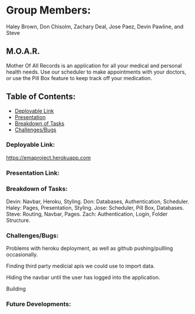 # Group Members:
Haley Brown, Don Chisolm, Zachary Deal, Jose Paez, Devin Pawline, and Steve 

## M.O.A.R.  
Mother Of All Records is an application for all your medical and personal health needs. Use our scheduler to make appointments with your doctors, or use the Pill Box feature to keep track off your medication. 
## Table of Contents:
* [Deployable Link](#deployable)
* [Presentation](#presentation)
* [Breakdown of Tasks](#breakdown)
* [Challenges/Bugs](#challenges)
### Deployable Link:
https://emaproject.herokuapp.com
### Presentation Link:

### Breakdown of Tasks:

Devin: Navbar, Heroku, Styling.
Don: Databases, Authentication, Scheduler.
Haley: Pages, Presentation, Styling.
Jose: Scheduler, Pill Box, Databases.
Steve: Routing, Navbar, Pages.
Zach: Authentication, Login, Folder Structure.



### Challenges/Bugs:
Problems with heroku deployment, as well as github pushing/pullling occasionally.

Finding third party medicial apis we could use to import data.

Hiding the navbar until the user has logged into the application.

Building

### Future Developments:




    
 